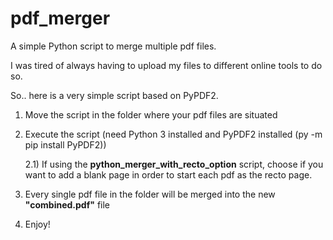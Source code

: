 # pdf_merger
A simple Python script to merge multiple pdf files.

I was tired of always having to upload my files to different online tools to do so.

So.. here is a very simple script based on PyPDF2.

1) Move the script in the folder where your pdf files are situated

2) Execute the script (need Python 3 installed and PyPDF2 installed (py -m pip install PyPDF2))

    2.1) If using the  **python_merger_with_recto_option** script, choose if you want to add a blank page in order to start each pdf as the recto page.

3) Every single pdf file in the folder will be merged into the new **"combined.pdf"** file

4) Enjoy!
